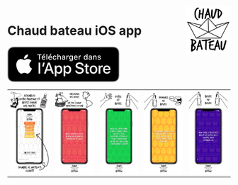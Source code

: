 <img align="right" src="./img/logoText.jpg" width="100px" height="auto" alt="ScreenShot1">

# Chaud bateau iOS app

[![download chaud bateau on the app store](./img/appstore.svg)](https://apps.apple.com/us/app/chaud-bateau/id1514638943)

<table>
<td><img src="./img/6.5/screenHome.png" width="200px" height="auto" alt="screenHome"></td>
<td><img src="./img/6.5/screen1.png" width="200px" height="auto" alt="screen1"></td>
<td><img src="./img/6.5/screen2.png" width="200px" height="auto" alt="screen2"></td>
<td><img src="./img/6.5/screen3.png" width="200px" height="auto" alt="screen3"></td>
<td><img src="./img/6.5/screen4.png" width="200px" height="auto" alt="screen4"></td>
</table>
